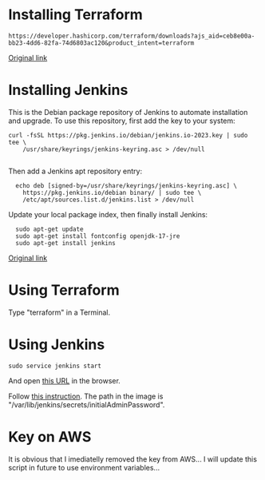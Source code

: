 # Installing Terraform

```
https://developer.hashicorp.com/terraform/downloads?ajs_aid=ceb8e00a-bb23-4dd6-82fa-74d6803ac120&product_intent=terraform
```

[Original link](https://developer.hashicorp.com/terraform/downloads?ajs_aid=ceb8e00a-bb23-4dd6-82fa-74d6803ac120&product_intent=terraform)



# Installing Jenkins

 This is the Debian package repository of Jenkins to automate installation and upgrade. To use this repository, first add the key to your system:
```
curl -fsSL https://pkg.jenkins.io/debian/jenkins.io-2023.key | sudo tee \
    /usr/share/keyrings/jenkins-keyring.asc > /dev/null
  
```

Then add a Jenkins apt repository entry:
```
  echo deb [signed-by=/usr/share/keyrings/jenkins-keyring.asc] \
    https://pkg.jenkins.io/debian binary/ | sudo tee \
    /etc/apt/sources.list.d/jenkins.list > /dev/null
```

Update your local package index, then finally install Jenkins:
```
  sudo apt-get update
  sudo apt-get install fontconfig openjdk-17-jre
  sudo apt-get install jenkins
``` 

[Original link](https://pkg.jenkins.io/debian/)


# Using Terraform

Type "terraform" in a Terminal.


# Using Jenkins

```
sudo service jenkins start
```

And open [this URL](http://127.0.0.1:8080/login?from=%2F) in the browser.

Follow [this instruction](instruction-password-jenkins.png). The path in the image is "/var/lib/jenkins/secrets/initialAdminPassword".

# Key on AWS

It is obvious that I imediatelly removed the key from AWS... I will update this script in future to use environment variables...
